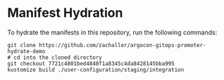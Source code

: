 # Manifest Hydration

To hydrate the manifests in this repository, run the following commands:

```shell
git clone https://github.com/zachaller/argocon-gitops-promoter-hydrate-demo
# cd into the cloned directory
git checkout 7721c4801bed4840f1a8345c4da8428145bba995
kustomize build ./user-configuration/staging/integration
```
